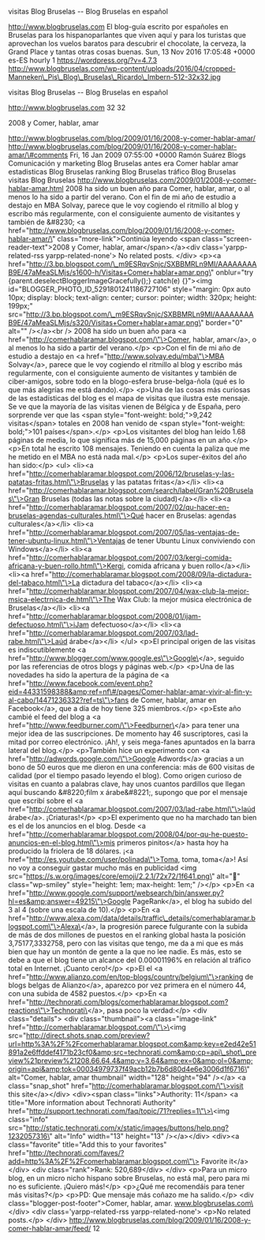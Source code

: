 visitas Blog Bruselas -- Blog Bruselas en español

http://www.blogbruselas.com El blog-guía escrito por españoles en
Bruselas para los hispanoparlantes que viven aquí y para los turistas
que aprovechan los vuelos baratos para descubrir el chocolate, la
cerveza, la Grand Place y tantas otras cosas buenas. Sun, 13 Nov 2016
17:05:48 +0000 es-ES hourly 1 https://wordpress.org/?v=4.7.3
http://www.blogbruselas.com/wp-content/uploads/2016/04/cropped-Manneken\_Pis\_Blog\_Bruselas\_Ricardo\_Imbern-512-32x32.jpg

visitas Blog Bruselas -- Blog Bruselas en español

http://www.blogbruselas.com 32 32

2008 y Comer, hablar, amar

http://www.blogbruselas.com/blog/2009/01/16/2008-y-comer-hablar-amar/
http://www.blogbruselas.com/blog/2009/01/16/2008-y-comer-hablar-amar/\#comments
Fri, 16 Jan 2009 07:55:00 +0000 Ramón Suárez Blogs Comunicación y
marketing Blog Bruselas antes era Comer hablar amar estadisticas Blog
Bruselas ranking Blog Bruselas tráfico Blog Bruselas visitas Blog
Bruselas
http://www.blogbruselas.com/2009/01/2008-y-comer-hablar-amar.html 2008
ha sido un buen año para Comer, hablar, amar, o al menos lo ha sido a
partir del verano. Con el fin de mi año de estudio a destajo en MBA
Solvay, parece que le voy cogiendo el ritmillo al blog y escribo más
regularmente, con el consiguiente aumento de visitantes y también de
&\#8230; \<a
href=\"http://www.blogbruselas.com/blog/2009/01/16/2008-y-comer-hablar-amar/\"
class=\"more-link\"\>Continúa leyendo \<span
class=\"screen-reader-text\"\>2008 y Comer, hablar,
amar\</span\>\</a\>\<div class=\'yarpp-related-rss
yarpp-related-none\'\> No related posts. \</div\> \<p\>\<a
href=\"http://3.bp.blogspot.com/\_m9ESRqvSnjc/SXBBMRLn9MI/AAAAAAAAB9E/47aMeaSLMjs/s1600-h/Visitas+Comer+hablar+amar.png\"
onblur=\"try {parent.deselectBloggerImageGracefully();} catch(e)
{}\"\>\<img id=\"BLOGGER\_PHOTO\_ID\_5291801241186727106\"
style=\"margin: 0px auto 10px; display: block; text-align: center;
cursor: pointer; width: 320px; height: 199px;\"
src=\"http://3.bp.blogspot.com/\_m9ESRqvSnjc/SXBBMRLn9MI/AAAAAAAAB9E/47aMeaSLMjs/s320/Visitas+Comer+hablar+amar.png\"
border=\"0\" alt=\"\" /\>\</a\>\<br /\> 2008 ha sido un buen año para
\<a href=\"http://comerhablaramar.blogspot.com/\"\>Comer, hablar,
amar\</a\>, o al menos lo ha sido a partir del verano.\</p\> \<p\>Con el
fin de mi año de estudio a destajo en \<a
href=\"http://www.solvay.edu/mba\"\>MBA Solvay\</a\>, parece que le voy
cogiendo el ritmillo al blog y escribo más regularmente, con el
consiguiente aumento de visitantes y también de ciber-amigos, sobre todo
en la blogo-esfera bruse-belga-ñola (qué es lo que más alegrías me está
dando).\</p\> \<p\>Una de las cosas más curiosas de las estadísticas del
blog es el mapa de visitas que ilustra este mensaje. Se ve que la
mayoría de las visitas vienen de Bélgica y de España, pero sorprende ver
que las \<span style=\"font-weight: bold;\"\>9,242 visitas\</span\>
totales en 2008 han venido de \<span style=\"font-weight: bold;\"\>101
países\</span\>.\</p\> \<p\>Los visitantes del blog han leído 1.68
páginas de media, lo que significa más de 15,000 páginas en un
año.\</p\> \<p\>En total he escrito 108 mensajes. Teniendo en cuenta la
paliza que me he metido en el MBA no está nada mal.\</p\> \<p\>Los
super-éxitos del año han sido:\</p\> \<ul\> \<li\>\<a
href=\"http://comerhablaramar.blogspot.com/2006/12/bruselas-y-las-patatas-fritas.html\"\>Bruselas
y las patatas fritas\</a\>\</li\> \<li\>\<a
href=\"http://comerhablaramar.blogspot.com/search/label/Gran%20Bruselas\"\>Gran
Bruselas (todas las notas sobre la ciudad)\</a\>\</li\> \<li\>\<a
href=\"http://comerhablaramar.blogspot.com/2007/02/qu-hacer-en-bruselas-agendas-culturales.html\"\>Qué
hacer en Bruselas: agendas culturales\</a\>\</li\> \<li\>\<a
href=\"http://comerhablaramar.blogspot.com/2007/05/las-ventajas-de-tener-ubuntu-linux.html\"\>Ventajas
de tener Ubuntu Linux conviviendo con Windows\</a\>\</li\> \<li\>\<a
href=\"http://comerhablaramar.blogspot.com/2007/03/kergi-comida-africana-y-buen-rollo.html\"\>Kergi,
comida africana y buen rollo\</a\>\</li\> \<li\>\<a
href=\"http://comerhablaramar.blogspot.com/2008/09/la-dictadura-del-tabaco.html\"\>La
dictadura del tabaco\</a\>\</li\> \<li\>\<a
href=\"http://comerhablaramar.blogspot.com/2007/04/wax-club-la-mejor-msica-electrnica-de.html\"\>The
Wax Club: la mejor música electrónica de Bruselas\</a\>\</li\> \<li\>\<a
href=\"http://comerhablaramar.blogspot.com/2008/01/ijam-defectuoso.html\"\>iJam
defectuoso\</a\>\</li\> \<li\>\<a
href=\"http://comerhablaramar.blogspot.com/2007/03/lad-rabe.html\"\>Laúd
árabe\</a\>\</li\> \</ul\> \<p\>El principal origen de las visitas es
indiscutiblemente \<a
href=\"http://www.blogger.com/www.google.es\"\>Google\</a\>, seguido por
las referencias de otros blogs y páginas web.\</p\> \<p\>Una de las
novedades ha sido la apertura de la página de \<a
href=\"http://www.facebook.com/event.php?eid=44331598388&amp;ref=nf\#/pages/Comer-hablar-amar-vivir-al-fin-y-al-cabo/14471236332?ref=ts\"\>fans
de Comer, hablar, amar en Facebook\</a\>, que a día de hoy tiene 325
miembros.\</p\> \<p\>Este año cambié el feed del blog a \<a
href=\"http://www.feedburner.com/\"\>Feedburner\</a\> para tener una
mejor idea de las suscripciones. De momento hay 46 suscriptores, casi la
mitad por correo electrónico. ¡Ah!, y seis mega-fanes apuntados en la
barra lateral del blog.\</p\> \<p\>También hice un experimento con \<a
href=\"http://adwords.google.com/\"\>Google Adwords\</a\> gracias a un
bono de 50 euros que me dieron en una conferencia: más de 600 visitas de
calidad (por el tiempo pasado leyendo el blog). Como origen curioso de
visitas en cuanto a palabras clave, hay unos cuantos pardillos que
llegan aquí buscando &\#8220;film x árabe&\#8221;, supongo que por el
mensaje que escribí sobre el \<a
href=\"http://comerhablaramar.blogspot.com/2007/03/lad-rabe.html\"\>laúd
árabe\</a\>. ¡Criaturas!\</p\> \<p\>El experimento que no ha marchado
tan bien es el de los anuncios en el blog. Desde \<a
href=\"http://comerhablaramar.blogspot.com/2008/04/por-qu-he-puesto-anuncios-en-el-blog.html\"\>mis
primeros pinitos\</a\> hasta hoy ha producido la friolera de 18 dólares.
¡\<a href=\"http://es.youtube.com/user/polinada\"\>Toma, toma,
toma\</a\>! Así no voy a conseguir gastar mucho más en publicidad \<img
src=\"https://s.w.org/images/core/emoji/2.2.1/72x72/1f641.png\"
alt=\"🙁\" class=\"wp-smiley\" style=\"height: 1em; max-height: 1em;\"
/\>\</p\> \<p\>En \<a
href=\"http://www.google.com/support/websearch/bin/answer.py?hl=es&amp;answer=49215\"\>Google
PageRank\</a\>, el blog ha subido del 3 al 4 (sobre una escala de
10).\</p\> \<p\>En \<a
href=\"http://www.alexa.com/data/details/traffic\_details/comerhablaramar.blogspot.com\"\>Alexa\</a\>,
la progresión parece fulgurante con la subida de más de dos millones de
puestos en el ranking global hasta la posición 3,75177,3332758, pero con
las visitas que tengo, me da a mi que es más bien que hay un montón de
gente a la que no lee nadie. Es más, esto se debe a que el blog tiene un
alcance del 0.00001196% en relación al tráfico total en Internet.
¡Cuanto cero!\</p\> \<p\>El el \<a
href=\"http://www.alianzo.com/en/top-blogs/country/belgium\"\>ranking de
blogs belgas de Alianzo\</a\>, aparezco por vez primera en el número 44,
con una subida de 4582 puestos.\</p\> \<p\>En \<a
href=\"http://technorati.com/blogs/comerhablaramar.blogspot.com?reactions\"\>Technorati\</a\>,
pasa poco la verdad:\</p\> \<div class=\"details\"\> \<div
class=\"thumbnail\"\>\<a class=\"image-link\"
href=\"http://comerhablaramar.blogspot.com/\"\>\<img
src=\"http://direct.shots.snap.com/preview?url=http%3A%2F%2Fcomerhablaramar.blogspot.com&amp;key=e2ed42e51891a2e6ffddef4171b23cf0&amp;src=technorati.com&amp;cp=api\_shot\_preview%21preview%21208.66.64.4&amp;v=3.64&amp;ex=0&amp;ol=0&amp;origin=api&amp;tok=00034979737f49acb12b7b6d80d4e6e3006d1f6716\"
alt=\"Comer, hablar, amar thumbnail\" width=\"128\" height=\"94\"
/\>\</a\> \<a class=\"snap\_shot\"
href=\"http://comerhablaramar.blogspot.com/\"\>visit this
site\</a\>\</div\> \<div\>\<span class=\"links\"\>Authority: 11\</span\>
\<a title=\"More information about Technorati Authority\"
href=\"http://support.technorati.com/faq/topic/71?replies=1\"\>\<img
class=\"info\"
src=\"http://static.technorati.com/x/static/images/buttons/help.png?1232057316\"
alt=\"Info\" width=\"13\" height=\"13\" /\>\</a\>\</div\> \<div\>\<a
class=\"favorite\" title=\"Add this to your favorites\"
href=\"http://technorati.com/faves/?add=http%3A%2F%2Fcomerhablaramar.blogspot.com\"\>
Favorite it\</a\>\</div\> \<div class=\"rank\"\>Rank: 520,689\</div\>
\</div\> \<p\>Para un micro blog, en un micro nicho hispano sobre
Bruselas, no está mal, pero para mi no es suficiente. ¡Quiero más!\</p\>
\<p\>¿Qué me recomendáis para tener más visitas?\</p\> \<p\>PD: Que
mensaje más coñazo me ha salido.\</p\> \<div
class=\"blogger-post-footer\"\>Comer, hablar, amar.
www.blogbruselas.com\</div\> \<div class=\'yarpp-related-rss
yarpp-related-none\'\> \<p\>No related posts.\</p\> \</div\>
http://www.blogbruselas.com/blog/2009/01/16/2008-y-comer-hablar-amar/feed/
12
